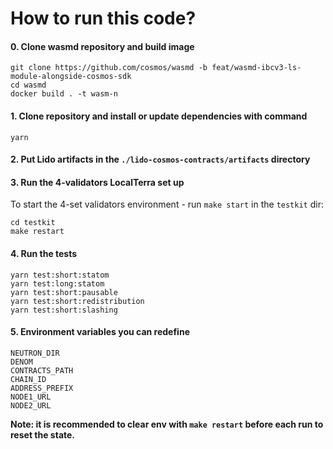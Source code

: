 # How to run this code?

#### 0. Clone wasmd repository and build image

```shell
git clone https://github.com/cosmos/wasmd -b feat/wasmd-ibcv3-ls-module-alongside-cosmos-sdk
cd wasmd
docker build . -t wasm-n
```

#### 1. Clone repository and install or update dependencies with command

```shell
yarn
```

#### 2. Put Lido artifacts in the `./lido-cosmos-contracts/artifacts` directory

#### 3. Run the 4-validators LocalTerra set up

To start the 4-set validators environment - run `make start` in the `testkit` dir:

```
cd testkit
make restart
```

#### 4. Run the tests

```
yarn test:short:statom
yarn test:long:statom
yarn test:short:pausable
yarn test:short:redistribution
yarn test:short:slashing
```

#### 5. Environment variables you can redefine

```
NEUTRON_DIR
DENOM
CONTRACTS_PATH
CHAIN_ID
ADDRESS_PREFIX
NODE1_URL
NODE2_URL
```

**Note: it is recommended to clear env with `make restart` before each run to reset the state.**
